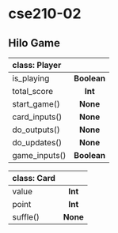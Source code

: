 # cse210-02

## Hilo Game

| class: Player |             |
| :------------ | :---------: |
| is_playing    | **Boolean** |
| total_score   |   **Int**   |
| start_game()  |  **None**   |
| card_inputs() |  **None**   |
| do_outputs()  |  **None**   |
| do_updates()  |  **None**   |
| game_inputs() | **Boolean** |

| class: Card |          |
| :---------- | :------: |
| value       | **Int**  |
| point       | **Int**  |
| suffle()    | **None** |
